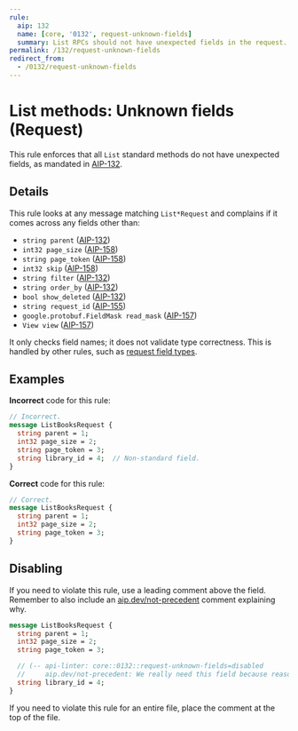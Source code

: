 ```yaml
---
rule:
  aip: 132
  name: [core, '0132', request-unknown-fields]
  summary: List RPCs should not have unexpected fields in the request.
permalink: /132/request-unknown-fields
redirect_from:
  - /0132/request-unknown-fields
---
```


# List methods: Unknown fields (Request)

This rule enforces that all `List` standard methods do not have unexpected
fields, as mandated in [AIP-132][].

## Details

This rule looks at any message matching `List*Request` and complains if it
comes across any fields other than:

- `string parent` ([AIP-132][])
- `int32 page_size` ([AIP-158][])
- `string page_token` ([AIP-158][])
- `int32 skip` ([AIP-158][])
- `string filter` ([AIP-132][])
- `string order_by` ([AIP-132][])
- `bool show_deleted` ([AIP-132][])
- `string request_id` ([AIP-155][])
- `google.protobuf.FieldMask read_mask` ([AIP-157][])
- `View view` ([AIP-157][])

It only checks field names; it does not validate type correctness. This is
handled by other rules, such as
[request field types](./0132-request-field-types.md).

## Examples

**Incorrect** code for this rule:

```proto
// Incorrect.
message ListBooksRequest {
  string parent = 1;
  int32 page_size = 2;
  string page_token = 3;
  string library_id = 4;  // Non-standard field.
}
```

**Correct** code for this rule:

```proto
// Correct.
message ListBooksRequest {
  string parent = 1;
  int32 page_size = 2;
  string page_token = 3;
}
```

## Disabling

If you need to violate this rule, use a leading comment above the field.
Remember to also include an [aip.dev/not-precedent][] comment explaining why.

```proto
message ListBooksRequest {
  string parent = 1;
  int32 page_size = 2;
  string page_token = 3;

  // (-- api-linter: core::0132::request-unknown-fields=disabled
  //     aip.dev/not-precedent: We really need this field because reasons. --)
  string library_id = 4;
}
```

If you need to violate this rule for an entire file, place the comment at the
top of the file.

[aip-132]: https://aip.dev/132
[aip-135]: https://aip.dev/135
[aip-155]: https://aip.dev/155
[aip-157]: https://aip.dev/157
[aip-158]: https://aip.dev/158
[aip.dev/not-precedent]: https://aip.dev/not-precedent

